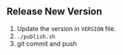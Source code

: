 ## Release New Version

1. Update the version in `VERSION` file.
2. `./publish.sh`
3. git commit and push